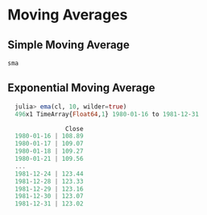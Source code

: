 # Moving Averages

## Simple Moving Average

```@docs
sma
```

## Exponential Moving Average

```julia
  julia> ema(cl, 10, wilder=true)
  496x1 TimeArray{Float64,1} 1980-01-16 to 1981-12-31

                Close
  1980-01-16 | 108.89
  1980-01-17 | 109.07
  1980-01-18 | 109.27
  1980-01-21 | 109.56
  ...
  1981-12-24 | 123.44
  1981-12-28 | 123.33
  1981-12-29 | 123.16
  1981-12-30 | 123.07
  1981-12-31 | 123.02
```
